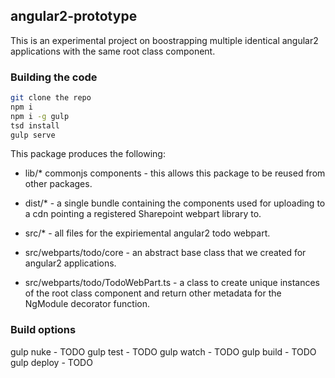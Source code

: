 ## angular2-prototype

This is an experimental project on boostrapping multiple identical angular2 applications with the same root class component.


### Building the code

```bash
git clone the repo
npm i
npm i -g gulp
tsd install
gulp serve
```

This package produces the following:

* lib/* commonjs components - this allows this package to be reused from other packages.
* dist/* - a single bundle containing the components used for uploading to a cdn pointing a registered Sharepoint webpart library to.
* src/* - all files for the expiriemental angular2 todo webpart.

* src/webparts/todo/core - an abstract base class that we created for angular2 applications.
* src/webparts/todo/TodoWebPart.ts - a class to create unique instances of the root class component and return other metadata for the NgModule decorator function.

### Build options

gulp nuke - TODO
gulp test - TODO
gulp watch - TODO
gulp build - TODO
gulp deploy - TODO
